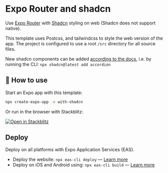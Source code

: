 # Expo Router and shadcn

Use [Expo Router](https://docs.expo.dev/router/introduction/) with [Shadcn](https://ui.shadcn.com/) styling on web (Shadcn does not support native).

This template uses Postcss, and tailwindcss to style the web version of the app. The project is configured to use a root `/src` directory for all source files.

New shadcn components can be added [according to the docs](https://ui.shadcn.com/docs/components/accordion), i.e. by running the CLI: `npx shadcn@latest add accordion`

## 🚀 How to use

Start an Expo app with this template:

```sh
npx create-expo-app -e with-shadcn
```

Or run in the browser with Stackblitz:

<a href="https://stackblitz.com/github/expo/examples/tree/master/with-shadcn">
  <img alt="Open in Stackblitz" longdesc="Open in Stackblitz" src="https://img.shields.io/badge/Open%20in%20Stackblitz-000.svg?style=flat-square&logo=STACKBLITZ&labelColor=000000&logoColor=fff" />
</a>

## Deploy

Deploy on all platforms with Expo Application Services (EAS).

- Deploy the website: `npx eas-cli deploy` — [Learn more](https://docs.expo.dev/eas/hosting/get-started/)
- Deploy on iOS and Android using: `npx eas-cli build` — [Learn more](https://expo.dev/eas)

<!-- <a href="https://expo.dev/eas">
  <img alt="Deploy with EAS" longdesc="Deploy with EAS" src="https://img.shields.io/badge/Deploy%20with%20EAS-000.svg?style=for-the-badge&logo=EXPO&labelColor=000000&logoColor=fff" />
</a> -->

